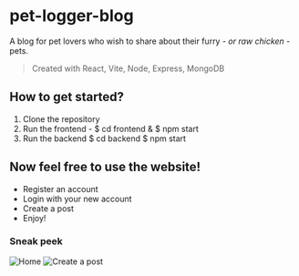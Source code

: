 # pet-logger-blog
A blog for pet lovers who wish to share about their furry - *or raw chicken* - pets.

> Created with React, Vite, Node, Express, MongoDB

## How to get started?
<ol>
  <li> Clone the repository </li>
  <li> Run the frontend - $ cd frontend & $ npm start </li>
  <li> Run the backend $ cd backend $ npm start </li>
</ol>

## Now feel free to use the website!
<ul>
  <li> Register an account </li>
  <li> Login with your new account </li>
  <li> Create a post </li>
  <li> Enjoy! </li>
</ul>

### Sneak peek
![Home]([https://github.com/DaviZCodes/pet-peeves-blog/assets/52458432/c1075453-dd0e-4d6b-9900-9b5c73c55345](https://github.com/DaviZCodes/pet-peeves-blog/assets/52458432/01f8d3cb-9526-450c-a878-69684c241772))
![Create a post](https://github.com/DaviZCodes/pet-peeves-blog/assets/52458432/b715cf7d-8abf-476e-bb77-c433c13d4798) 


